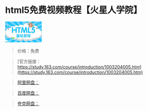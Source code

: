 # html5免费视频教程【火星人学院】

![img](../../../assets/study163/free/6631500973281721845.jpg)

> 价格：免费

> [官方链接：https://study.163.com/course/introduction/1003204005.htm](https://study.163.com/course/introduction/1003204005.htm)

> [阿里网盘：]()

> [百度网盘：]()

> [夸克网盘：]()
